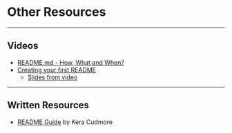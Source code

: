# Other Resources

---

## Videos

- [README.md - How, What and When?](https://www.youtube.com/watch?v=l1DE7L-4eKQ)
- [Creating your first README](https://www.youtube.com/watch?v=XbYJ4VlhSnY)
  - [Slides from video](https://docs.google.com/presentation/d/19_7r_To5bu7UjnZD87hrzWQi63Ij0YpaRH1XFnPZZe8/edit#slide=id.g35f391192_00)

---

## Written Resources

- [README Guide](https://github.com/kera-cudmore/readme-examples) by Kera Cudmore
